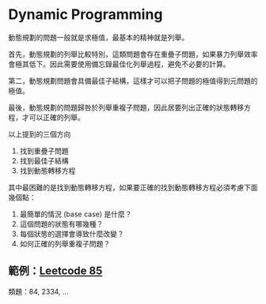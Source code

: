 # Dynamic Programming

動態規劃的問題一般就是求極值，最基本的精神就是列舉。

首先，動態規劃的列舉比較特別，這類問題會存在重疊子問題，如果暴力列舉效率會極其低下。因此需要使用備忘錄最佳化列舉過程，避免不必要的計算。

第二，動態規劃問題會具備最佳子結構，這樣才可以把子問題的極值得到元問題的極值。

最後，動態規劃的問題歸咎於列舉重複子問題，因此居要列出正確的狀態轉移方程，才可以正確的列舉。

以上提到的三個方向
1. 找到重疊子問題
2. 找到最佳子結構
3. 找到動態轉移方程

其中最困難的是找到動態轉移方程，如果要正確的找到動態轉移方程必須考慮下面幾個點：
1. 最簡單的情況 (base case) 是什麼？
2. 這個問題的狀態有哪幾種？
3. 每個狀態的選擇會導致什麼改變？
4. 如何正確的列舉重複子問題？

## 範例：[Leetcode 85](https://leetcode.com/problems/maximal-rectangle/description/?envType=daily-question&envId=2024-04-13)

類題：84, 2334, ...